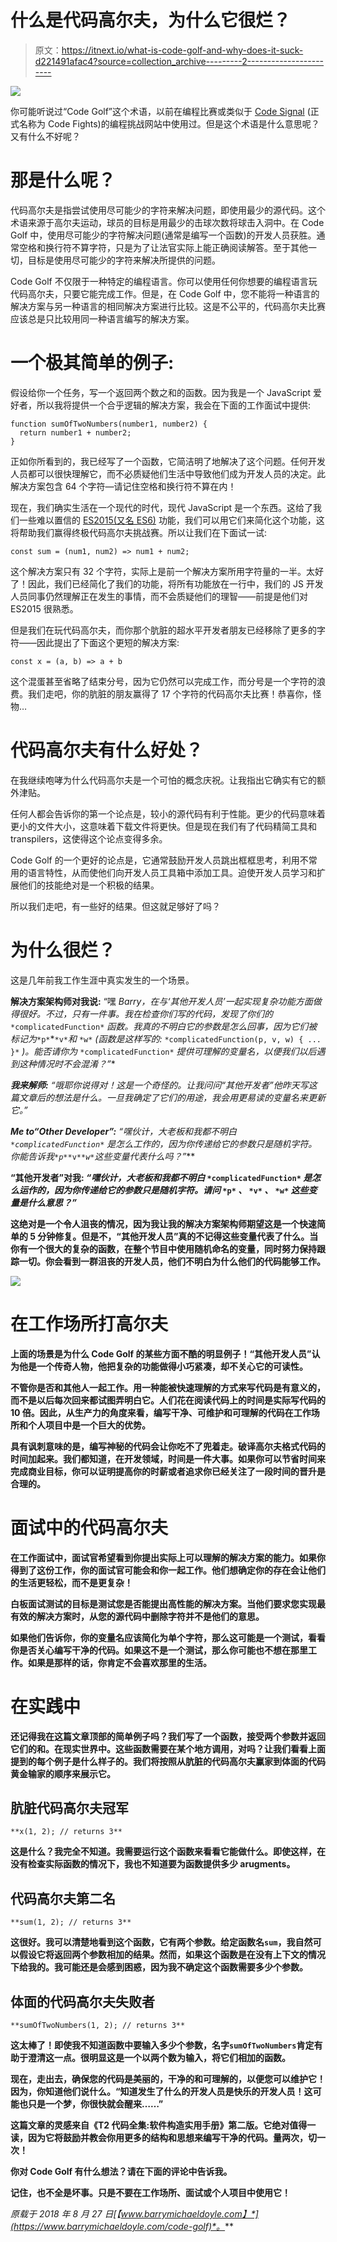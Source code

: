 # 什么是代码高尔夫，为什么它很烂？

> 原文：<https://itnext.io/what-is-code-golf-and-why-does-it-suck-d221491afac4?source=collection_archive---------2----------------------->

![](img/f779f62840373e5c711f1738aaa65c38.png)

你可能听说过“Code Golf”这个术语，以前在编程比赛或类似于 [Code Signal](https://app.codesignal.com/signup/it5dxvERqmSimjsLg/main) (正式名称为 Code Fights)的编程挑战网站中使用过。但是这个术语是什么意思呢？又有什么不好呢？

# 那是什么呢？

代码高尔夫是指尝试使用尽可能少的字符来解决问题，即使用最少的源代码。这个术语来源于高尔夫运动，球员的目标是用最少的击球次数将球击入洞中。在 Code Golf 中，使用尽可能少的字符解决问题(通常是编写一个函数)的开发人员获胜。通常空格和换行符不算字符，只是为了让法官实际上能正确阅读解答。至于其他一切，目标是使用尽可能少的字符来解决所提供的问题。

Code Golf 不仅限于一种特定的编程语言。你可以使用任何你想要的编程语言玩代码高尔夫，只要它能完成工作。但是，在 Code Golf 中，您不能将一种语言的解决方案与另一种语言的相同解决方案进行比较。这是不公平的，代码高尔夫比赛应该总是只比较用同一种语言编写的解决方案。

# 一个极其简单的例子:

假设给你一个任务，写一个返回两个数之和的函数。因为我是一个 JavaScript 爱好者，所以我将提供一个合乎逻辑的解决方案，我会在下面的工作面试中提供:

```
function sumOfTwoNumbers(number1, number2) {
  return number1 + number2;
}
```

正如你所看到的，我已经写了一个函数，它简洁明了地解决了这个问题。任何开发人员都可以很快理解它，而不必质疑他们生活中导致他们成为开发人员的决定。此解决方案包含 64 个字符—请记住空格和换行符不算在内！

现在，我们确实生活在一个现代的时代，现代 JavaScript 是一个东西。这给了我们一些难以置信的 [ES2015(又名 ES6)](https://babeljs.io/docs/en/learn/) 功能，我们可以用它们来简化这个功能，这将帮助我们赢得终极代码高尔夫挑战赛。所以让我们在下面试一试:

```
const sum = (num1, num2) => num1 + num2;
```

这个解决方案只有 32 个字符，实际上是前一个解决方案所用字符量的一半。太好了！因此，我们已经简化了我们的功能，将所有功能放在一行中，我们的 JS 开发人员同事仍然理解正在发生的事情，而不会质疑他们的理智——前提是他们对 ES2015 很熟悉。

但是我们在玩代码高尔夫，而你那个肮脏的超水平开发者朋友已经移除了更多的字符——因此提出了下面这个更短的解决方案:

```
const x = (a, b) => a + b
```

这个混蛋甚至省略了结束分号，因为它仍然可以完成工作，而分号是一个字符的浪费。我们走吧，你的肮脏的朋友赢得了 17 个字符的代码高尔夫比赛！恭喜你，怪物…

# 代码高尔夫有什么好处？

在我继续咆哮为什么代码高尔夫是一个可怕的概念庆祝。让我指出它确实有它的额外津贴。

任何人都会告诉你的第一个论点是，较小的源代码有利于性能。更少的代码意味着更小的文件大小，这意味着下载文件将更快。但是现在我们有了代码精简工具和 transpilers，这使得这个论点变得多余。

Code Golf 的一个更好的论点是，它通常鼓励开发人员跳出框框思考，利用不常用的语言特性，从而使他们向开发人员工具箱中添加工具。迫使开发人员学习和扩展他们的技能绝对是一个积极的结果。

所以我们走吧，有一些好的结果。但这就足够好了吗？

# 为什么很烂？

这是几年前我工作生涯中真实发生的一个场景。

**解决方案架构师对我说:**
“嘿 *Barry，在与‘其他开发人员’一起实现复杂功能方面做得很好。不过，只有一件事。我在检查你们写的代码，发现了你们的* `*complicatedFunction*` *函数。我真的不明白它的参数是怎么回事，因为它们被标记为*`*p*`*`*v*`*和* `*w*` *(函数是这样写的:* `*complicatedFunction(p, v, w) { ... }*` *)。能否请你为* `*complicatedFunction*` *提供可理解的变量名，以便我们以后遇到这种情况时不会混淆？”**

***我来解师:** *“哦耶你说得对！这是一个奇怪的。让我问问“其他开发者”他昨天写这篇文章后的想法是什么。一旦我确定了它们的用途，我会用更易读的变量名来更新它。”**

***Me to“Other Developer”:** *“嘿伙计，大老板和我都不明白* `*complicatedFunction*` *是怎么工作的，因为你传递给它的参数只是随机字符。你能告诉我*`*p*`*`*v*`*`*w*`*这些变量代表什么吗？”****

****“其他开发者”对我:** *“嘿伙计，大老板和我都不明白* `*complicatedFunction*` *是怎么运作的，因为你传递给它的参数只是随机字符。请问* `*p*` *、* `*v*` *、* `*w*` *这些变量是什么意思？”***

**这绝对是一个令人沮丧的情况，因为我让我的解决方案架构师期望这是一个快速简单的 5 分钟修复。但是不，“其他开发人员”真的不记得这些变量代表了什么。当你有一个很大的复杂的函数，在整个节目中使用随机命名的变量，同时努力保持跟踪一切。你会看到一群沮丧的开发人员，他们不明白为什么他们的代码能够工作。**

**![](img/c57c68a3cd28e7d73109a19fb9dfdf0f.png)**

# **在工作场所打高尔夫**

**上面的场景是为什么 Code Golf 的某些方面不酷的明显例子！“其他开发人员”认为他是一个传奇人物，他把复杂的功能做得小巧紧凑，却不关心它的可读性。**

**不管你是否和其他人一起工作。用一种能被快速理解的方式来写代码是有意义的，而不是以后每次回来都试图弄明白它。人们花在阅读代码上的时间是实际写代码的 10 倍。因此，从生产力的角度来看，编写干净、可维护和可理解的代码在工作场所和个人项目中是一个巨大的优势。**

**具有讽刺意味的是，编写神秘的代码会让你吃不了兜着走。破译高尔夫格式代码的时间加起来。我们都知道，在开发领域，时间是一件大事。如果你可以节省时间来完成商业目标，你可以证明提高你的时薪或者追求你已经关注了一段时间的晋升是合理的。**

# **面试中的代码高尔夫**

**在工作面试中，面试官希望看到你提出实际上可以理解的解决方案的能力。如果你得到了这份工作，你的面试官可能会和你一起工作。他们想确定你的存在会让他们的生活更轻松，而不是更复杂！**

**白板面试测试的目标是测试您是否能提出高性能的解决方案。当他们要求您实现最有效的解决方案时，从您的源代码中删除字符并不是他们的意思。**

**如果他们告诉你，你的变量名应该简化为单个字符，那么这可能是一个测试，看看你是否关心编写干净的代码。如果这不是一个测试，那么你可能也不想在那里工作。如果是那样的话，你肯定不会喜欢那里的生活。**

# **在实践中**

**还记得我在这篇文章顶部的简单例子吗？我们写了一个函数，接受两个参数并返回它们的和。在现实世界中。这些函数需要在某个地方调用，对吗？让我们看看上面提到的每个例子是什么样子的。我们将按照从肮脏的代码高尔夫赢家到体面的代码黄金输家的顺序来展示它。**

## **肮脏代码高尔夫冠军**

```
**x(1, 2); // returns 3**
```

**这是什么？我完全不知道。我需要运行这个函数来看看它能做什么。即使这样，在没有检查实际函数的情况下，我也不知道要为函数提供多少 arugments。**

## **代码高尔夫第二名**

```
**sum(1, 2); // returns 3**
```

**这很好。我可以清楚地看到这个函数，它有两个参数。给定函数名`sum`，我自然可以假设它将返回两个参数相加的结果。然而，如果这个函数是在没有上下文的情况下给我的。我可能还是会感到困惑，因为我不确定这个函数需要多少个参数。**

## **体面的代码高尔夫失败者**

```
**sumOfTwoNumbers(1, 2); // returns 3**
```

**这太棒了！即使我不知道函数中要输入多少个参数，名字`sumOfTwoNumbers`肯定有助于澄清这一点。很明显这是一个以两个数为输入，将它们相加的函数。**

**现在，走出去，确保您的代码是美丽的，干净的和可理解的，以便您可以维护它！因为，你知道他们说什么。“知道发生了什么的开发人员是快乐的开发人员！这可能也只是一个梦，你很快就会醒来……”**

**这篇文章的灵感来自《T2 代码全集:软件构造实用手册》第二版。它绝对值得一读，因为它将鼓励并教会你用更多的结构和思想来编写干净的代码。量两次，切一次！**

**你对 Code Golf 有什么想法？请在下面的评论中告诉我。**

**记住，也不全是坏事。只是不要在工作场所、面试或个人项目中使用它！**

***原载于 2018 年 8 月 27 日*[*【www.barrymichaeldoyle.com】*](https://www.barrymichaeldoyle.com/code-golf)*。***